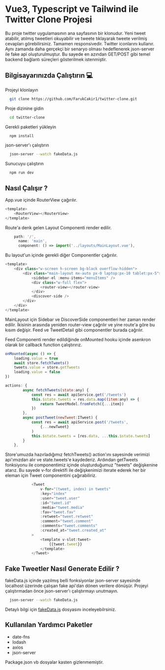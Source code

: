 
# Vue3, Typescript ve Tailwind ile Twitter Clone Projesi

Bu proje twitter uygulamasının ana sayfasının bir klonudur. Yeni tweet atabilir, atılmış tweetleri okuyabilir ve tweete tıklayarak tweete verilmiş cevapları görebilirsiniz. Tamamen responsivedir. Twitter iconlarını kullanır. Aynı zamanda daha gerçekçi bir senaryo olması hedeflenerek json-server ile fake api oluşturulmuştur. Bu sayede en azından GET/POST gibi temel backend bağlantı süreçleri gösterilmek istenmiştir.


## Bilgisayarınızda Çalıştırın 💻

Projeyi klonlayın

```bash
  git clone https://github.com/FarukCakir1/twitter-clone.git
```

Proje dizinine gidin

```bash
  cd twitter-clone
```

Gerekli paketleri yükleyin

```bash
  npm install
```

json-server'ı çalıştırın

```bash
  json-server --watch fakeData.js
```

Sunucuyu çalıştırın

```bash
  npm run dev
```

## Nasıl Çalışır ?

App.vue içinde RouterView çağırılır.

```javascript
<template>
    <RouterView></RouterView>
</template>
```
Route'a denk gelen Layout Componenti render edilir.

```javascript
    path: '/',
      name: 'main',
      component: () => import('../layouts/MainLayout.vue'),
```

Bu layout'un içinde gerekli diğer Componentler çağırılır.

```javascript
<template>
    <div class="w-screen h-screen bg-black overflow-hidden">
        <div class="main-layout mx-auto px-0 laptop:px-10 tablet:px-5">
            <sidebar-el :menu-items="menuItems" />
            <div class="w-full flex">
                <router-view></router-view>
            </div>
            <discover-side />
        </div>
    </div>
</template>
```

MainLayout için Sidebar ve DiscoverSide componentleri her zaman render edilir. İkisinin arasında yeniden router-view çağrılır ve yine route'a göre bu kısım değişir. Feed ve TweetDetail gibi componentler burada çağrılır.

Feed Componenti render edildiğinde onMounted hooku içinde asenkron olarak bir callback function çalıştırırız.

```javascript
onMounted(async () => {
    loading.value = true
    await store.fetchTweets()
    tweets.value = store.getTweets
    loading.value = false
})
```

```javascript
actions: {
        async fetchTweets(state:any) {
            const res = await apiService.get('/tweets')
            this.$state.tweets = res.data.map((item:any) => {
                return TweetModel.fromFetch({...item})
            })
        },
        async postTweet(newTweet:ITweet) {
            const res = await apiService.post('/tweets',
                {...newTweet}
            )
            this.$state.tweets = [res.data, ...this.$state.tweets]
        }
    },
```

Store'umuzda hazırladığımız fetchTweets() action'ını sayesinde verimizi api'ımızdan alır ve state.tweets'e kaydederiz. Ardından getTweets fonksiyonu ile componentimiz içinde oluşturduğumuz "tweets" değişkenine atarız. Bu sayede v-for direktifi ile değişkenimizi iterate ederek her bir eleman için Tweet componentini çağırabiliriz.

```javascript
            <Tweet
                v-for="(tweet, index) in tweets"
                :key="index"
                :user="tweet.user"
                :id="tweet.id"
                :media="tweet.media"
                :fav="tweet.fav"
                :retweet="tweet.retweet"
                :comment="tweet.comment"
                :comments="tweet.comments"
                :created_at="tweet.created_at"
            >
                <template v-slot:tweet>
                    {{tweet.tweet}}
                </template>
            </Tweet>
```
## Fake Tweetler Nasıl Generate Edilir ?

fakeData.js içinde yazılmış belli fonksiyonlar json-server sayesinde localhost üzerinde çalışan fake api'dan dönen verilere dönüşür. Projeyi çalıştırmadan önce json-server'ı çalıştırmayı unutmayın.

```bash
  json-server --watch fakeData.js
```

Detaylı bilgi için [fakeData.js](https://github.com/FarukCakir1/twitter-clone/blob/main/fakeData.js) dosyasını inceleyebilrsiniz.
## Kullanılan Yardımcı Paketler

- date-fns
- lodash
- axios
- json-server

Package.json vb dosyalar kasten gizlenmemiştir.
  
